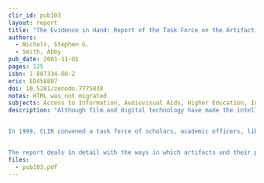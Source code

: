```yaml
---
clir_id: pub103
layout: report
title: "The Evidence in Hand: Report of the Task Force on the Artifact in Library Collections"
authors: 
  - Nichols, Stephen G.
  - Smith, Abby
pub_date: 2001-11-01
pages: 125
isbn: 1-887334-88-2
eric: ED458887
doi: 10.5281/zenodo.7775838
notes: HTML was not migrated
subjects: Access to Information, Audiovisual Aids, Higher Education, Information Technology, Library Materials, Library Services, Preservation, Printed Materials, Research Libraries
description: "Although film and digital technology have made the intellectual content of artifacts far more accessible to researchers, scholars have an abiding interest in consulting the original. Maintaining original artifacts while also providing increased access to surrogates poses new challenges to university and library administrators, who must make difficult choices about how to invest in information resources.


In 1999, CLIR convened a task force of scholars, academic officers, librarians, and archivists to investigate the role of artifacts-original, unreformatted materials-in library and archival collections, and the value of those materials for scholarship and teaching. The inquiry was sparked by a recognition of the growing tension between how much information is produced and how much can be acquired, preserved, and made accessible in meaningful ways. The task force members were asked to articulate a framework for making or evaluating institutional policies for the retention of published materials and archival or unpublished materials in their original form.


The report deals in detail with the ways in which artifacts and their physical frailties affect their research value-originality, faithfulness, fixity, and stability-over time and with how libraries can minimize the risk of unacceptable loss of that value. It investigates the specific issues around selected media, such as paper-based printed matter, moving image and recorded sound materials, and objects that exist in digital form, and points to two key strategies-preventive maintenance and use of surrogates-currently in use in libraries that can be scaled up to deal with a problem of this magnitude. Specific recommendations are provided for different media."
files:
  - pub103.pdf
---
```

